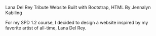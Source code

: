 Lana Del Rey Tribute Website
Built with Bootstrap, HTML 
By Jennalyn Kabiling

For my SPD 1.2 course, I decided to design a website inspired by my favorite artist of all-time, Lana Del Rey. 

